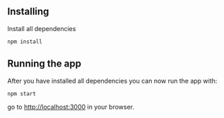 ## Installing

Install all dependencies
```bash
npm install
```
## Running the app

After you have installed all dependencies you can now run the app with:
```bash
npm start
```
go to [http://localhost:3000](http://localhost:4200) in your browser.